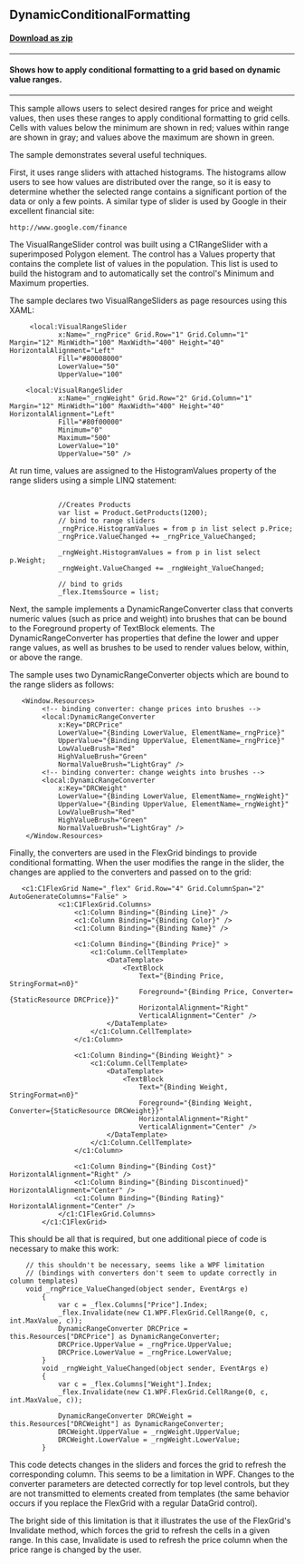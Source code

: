 ## DynamicConditionalFormatting
#### [Download as zip](https://grapecity.github.io/DownGit/#/home?url=https://github.com/GrapeCity/ComponentOne-WPF-Samples/tree/master/NET_462/FlexGrid/CS/DynamicConditionalFormatting)
____
#### Shows how to apply conditional formatting to a grid based on dynamic value ranges.
____
This sample allows users to select desired ranges for price and weight values, then
uses these ranges to apply conditional formatting to grid cells. Cells with values 
below the minimum are shown in red; values within range are shown in gray; and values
above the maximum are shown in green.

The sample demonstrates several useful techniques.

First, it uses range sliders with attached histograms. The histograms allow users
to see how values are distributed over the range, so it is easy to determine whether
the selected range contains a significant portion of the data or only a few points.
A similar type of slider is used by Google in their excellent financial site:
	
	http://www.google.com/finance
	
The VisualRangeSlider control was built using a C1RangeSlider with a superimposed
Polygon element. The control has a Values property that contains the complete list
of values in the population. This list is used to build the histogram and to 
automatically set the control's Minimum and Maximum properties.

The sample declares two VisualRangeSliders as page resources using this XAML:

```
     <local:VisualRangeSlider
            x:Name="_rngPrice" Grid.Row="1" Grid.Column="1" Margin="12" MinWidth="100" MaxWidth="400" Height="40" HorizontalAlignment="Left"
            Fill="#80008000"
            LowerValue="50"
            UpperValue="100"
			
	<local:VisualRangeSlider
            x:Name="_rngWeight" Grid.Row="2" Grid.Column="1" Margin="12" MinWidth="100" MaxWidth="400" Height="40" HorizontalAlignment="Left"
            Fill="#80f00000"
            Minimum="0"
            Maximum="500"
            LowerValue="10"
            UpperValue="50" />

```
At run time, values are assigned to the HistogramValues property of the range 
sliders using a simple LINQ statement:

```
			
			//Creates Products
			var list = Product.GetProducts(1200);
			// bind to range sliders
            _rngPrice.HistogramValues = from p in list select p.Price;
            _rngPrice.ValueChanged += _rngPrice_ValueChanged;

            _rngWeight.HistogramValues = from p in list select p.Weight;
            _rngWeight.ValueChanged += _rngWeight_ValueChanged;

            // bind to grids
            _flex.ItemsSource = list;
```
Next, the sample implements a DynamicRangeConverter class that converts numeric
values (such as price and weight) into brushes that can be bound to the Foreground
property of TextBlock elements. The DynamicRangeConverter has properties that 
define the lower and upper range values, as well as brushes to be used to render
values below, within, or above the range.

The sample uses two DynamicRangeConverter objects which are bound to the range
sliders as follows:

```
   <Window.Resources>
        <!-- binding converter: change prices into brushes -->
        <local:DynamicRangeConverter 
            x:Key="DRCPrice" 
            LowerValue="{Binding LowerValue, ElementName=_rngPrice}"
            UpperValue="{Binding UpperValue, ElementName=_rngPrice}"
            LowValueBrush="Red"
            HighValueBrush="Green"
            NormalValueBrush="LightGray" />
        <!-- binding converter: change weights into brushes -->
        <local:DynamicRangeConverter 
            x:Key="DRCWeight" 
            LowerValue="{Binding LowerValue, ElementName=_rngWeight}"
            UpperValue="{Binding UpperValue, ElementName=_rngWeight}"
            LowValueBrush="Red"
            HighValueBrush="Green" 
            NormalValueBrush="LightGray" />
    </Window.Resources>
```
Finally, the converters are used in the FlexGrid bindings to provide conditional
formatting. When the user modifies the range in the slider, the changes are 
applied to the converters and passed on to the grid:

```
   <c1:C1FlexGrid Name="_flex" Grid.Row="4" Grid.ColumnSpan="2" AutoGenerateColumns="False" >
            <c1:C1FlexGrid.Columns>
                <c1:Column Binding="{Binding Line}" />
                <c1:Column Binding="{Binding Color}" />
                <c1:Column Binding="{Binding Name}" />

                <c1:Column Binding="{Binding Price}" >
                    <c1:Column.CellTemplate>
                        <DataTemplate>
                            <TextBlock 
                                Text="{Binding Price, StringFormat=n0}"
                                Foreground="{Binding Price, Converter={StaticResource DRCPrice}}" 
                                HorizontalAlignment="Right" 
                                VerticalAlignment="Center" />
                        </DataTemplate>
                    </c1:Column.CellTemplate>
                </c1:Column>

                <c1:Column Binding="{Binding Weight}" >
                    <c1:Column.CellTemplate>
                        <DataTemplate>
                            <TextBlock 
                                Text="{Binding Weight, StringFormat=n0}"
                                Foreground="{Binding Weight, Converter={StaticResource DRCWeight}}" 
                                HorizontalAlignment="Right"
                                VerticalAlignment="Center" />
                        </DataTemplate>
                    </c1:Column.CellTemplate>
                </c1:Column>

                <c1:Column Binding="{Binding Cost}" HorizontalAlignment="Right" />
                <c1:Column Binding="{Binding Discontinued}" HorizontalAlignment="Center" />
                <c1:Column Binding="{Binding Rating}" HorizontalAlignment="Center" />
            </c1:C1FlexGrid.Columns>
        </c1:C1FlexGrid>
```
This should be all that is required, but one additional piece of code is necessary to make
this work:

```
    // this shouldn't be necessary, seems like a WPF limitation
    // (bindings with converters don't seem to update correctly in column templates)
    void _rngPrice_ValueChanged(object sender, EventArgs e)
        {
            var c = _flex.Columns["Price"].Index;
            _flex.Invalidate(new C1.WPF.FlexGrid.CellRange(0, c, int.MaxValue, c));
            DynamicRangeConverter DRCPrice = this.Resources["DRCPrice"] as DynamicRangeConverter;
            DRCPrice.UpperValue = _rngPrice.UpperValue;
            DRCPrice.LowerValue = _rngPrice.LowerValue;
        }
        void _rngWeight_ValueChanged(object sender, EventArgs e)
        {
            var c = _flex.Columns["Weight"].Index;
            _flex.Invalidate(new C1.WPF.FlexGrid.CellRange(0, c, int.MaxValue, c));

            DynamicRangeConverter DRCWeight = this.Resources["DRCWeight"] as DynamicRangeConverter;
            DRCWeight.UpperValue = _rngWeight.UpperValue;
            DRCWeight.LowerValue = _rngWeight.LowerValue;
        }
```
This code detects changes in the sliders and forces the grid to refresh the corresponding
column. This seems to be a limitation in WPF. Changes to the converter parameters
are detected correctly for top level controls, but they are not transmitted to elements 
created from templates (the same behavior occurs if you replace the FlexGrid with a regular
DataGrid control).

The bright side of this limitation is that it illustrates the use of the FlexGrid's 
Invalidate method, which forces the grid to refresh the cells in a given range. In this
case, Invalidate is used to refresh the price column when the price range is changed by
the user.





